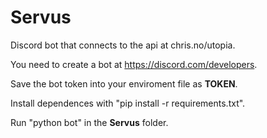 # Servus
Discord bot that connects to the api at chris.no/utopia.

You need to create a bot at https://discord.com/developers.

Save the bot token into your enviroment file as **TOKEN**.

Install dependences with "pip install -r requirements.txt".

Run "python bot" in the **Servus** folder.
